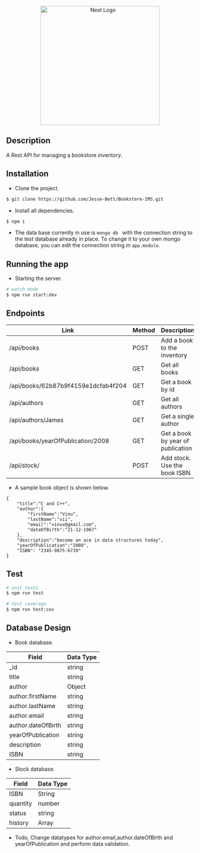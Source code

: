 <p align="center">
  <a href="http://nestjs.com/" target="blank"><img src="https://nestjs.com/img/logo_text.svg" width="320" alt="Nest Logo" /></a>
</p>

 

## Description

A Rest API for managing a bookstore inventory.

## Installation

- Clone the project.    
```bash 
$ git clone https://github.com/Jesse-Bett/Bookstore-IMS.git 
```  

- Install all dependencies.


```bash
$ npm i
```

- The data base currently in use is ```mongo db ``` with the connection string to the test database already in place. To change it to your own mongo database, you can edit the connection string in ``` app.module ```.

## Running the app

- Starting the server.

```bash
# watch mode
$ npm run start:dev
```


## Endpoints


|Link|Method|Description|
|----|------|----------- |
|/api/books|POST|Add a book to the inventory|
|/api/books|GET|Get all books|
|/api/books/62b87b9f4159e1dcfab4f204|GET|Get a book by id|
|/api/authors|GET|Get all authors|
|/api/authors/James|GET|Get a single author|
|/api/books/yearOfPublication/2008|GET|Get a book by year of publication|
|/api/stock/|POST|Add stock. Use the book ISBN|



- A sample book object is shown below.
```
{
    "title":"C and C++",
    "author":{
        "firstName":"Vinu",
        "lastName":"vii",
        "email":"vinuv@gmail.com",
        "dateOfBirth":"21-12-1967"
    },
    "description":"become an ace in data structures today",
    "yearOfPublication":"2008",
    "ISBN": "2345-9875-6739"
}
```



## Test

```bash
# unit tests
$ npm run test

# test coverage
$ npm run test:cov
```
## Database Design

- Book database.

| Field       | Data Type |
|-------------|-----------|
|  _id        |   string    |
|  title      |   string    |
|  author     | Object      |
|author.firstName| string   |
|author.lastName|string     |
|author.email|string        |
|author.dateOfBirth|string  |
|yearOfPublication| string  |
| description| string       |
|ISBN        | string       | 

- Stock database.

| Field       | Data Type |
|-------------|-----------|
|ISBN| String|
| quantity| number|
|status| string|
|history| Array|


- Todo, Change datatypes for author.email,author.dateOfBirth and yearOfPublication and perform data validation.

